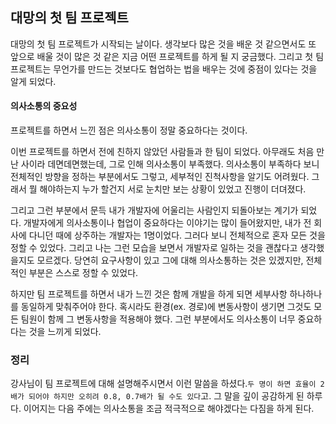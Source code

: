 ## 대망의 첫 팀 프로젝트

대망의 첫 팀 프로젝트가 시작되는 날이다. 생각보다 많은 것을 배운 것 같으면서도 또 앞으로 배울 것이 많은 것 같은 지금 어떤 프로젝트를 하게 될 지 궁금했다. 그리고 첫 팀프로젝트는 무언가를 만드는 것보다도 협업하는 법을 배우는 것에 중점이 있다는 것을 알게 되었다.

#### 의사소통의 중요성

프로젝트를 하면서 느낀 점은 의사소통이 정말 중요하다는 것이다.

이번 프로젝트를 하면서 전에 친하지 않았던 사람들과 한 팀이 되었다. 아무래도 처음 만난 사이라 데면데면했는데, 그로 인해 의사소통이 부족했다. 의사소통이 부족하다 보니 전체적인 방향을 정하는 부분에서도 그렇고, 세부적인 진척사항을 알기도 어려웠다. 그래서 뭘 해야하는지 누가 할건지 서로 눈치만 보는 상황이 있었고 진행이 더뎌졌다. 


그리고 그런 부분에서 문득 내가 개발자에 어울리는 사람인지 되돌아보는 계기가 되었다. 개발자에게 의사소통이나 협업이 중요하다는 이야기는 많이 들어왔지만, 내가 전 회사에 다니던 때에 상주하는 개발자는 1명이었다. 그러다 보니 전체적으로 혼자 모든 것을 정할 수 있었다. 그리고 나는 그런 모습을 보면서 개발자로 일하는 것을 괜찮다고 생각했을지도 모르겠다. 당연히 요구사항이 있고 그에 대해 의사소통하는 것은 있겠지만, 전체적인 부분은 스스로 정할 수 있었다.

하지만 팀 프로젝트를 하면서 내가 느낀 것은 함께 개발을 하게 되면 세부사항 하나하나를 동일하게 맞춰주어야 한다. 혹시라도 환경(ex. 경로)에 변동사항이 생기면 그것도 모든 팀원이 함께 그 변동사항을 적용해야 했다. 그런 부분에서도 의사소통이 너무 중요하다는 것을 느끼게 되었다.

### 정리

강사님이 팀 프로젝트에 대해 설명해주시면서 이런 말씀을 하셨다.`두 명이 하면 효율이 2배가 되어야 하지만 오히려 0.8, 0.7배가 될 수도 있다`고. 그 말을 깊이 공감하게 된 하루다. 이어지는 다음 주에는 의사소통을 조금 적극적으로 해야겠다는 다짐을 하게 된다.
